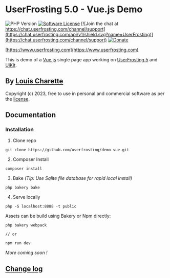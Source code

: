 # UserFrosting 5.0 - Vue.js Demo

![PHP Version](https://img.shields.io/badge/php-%5E8.0-brightgreen)
[![Software License](https://img.shields.io/badge/license-MIT-brightgreen.svg)](LICENSE.md)
[![Join the chat at https://chat.userfrosting.com/channel/support](https://chat.userfrosting.com/api/v1/shield.svg?name=UserFrosting)](https://chat.userfrosting.com/channel/support)
[![Donate](https://img.shields.io/badge/Donate-Buy%20Me%20a%20Coffee-blue.svg)](https://ko-fi.com/lcharette)
<!-- [![Latest Version](https://img.shields.io/github/v/release/userfrosting/userfrosting?include_prereleases&sort=semver)](https://github.com/userfrosting/UserFrosting/releases) -->
<!-- [![Build](https://github.com/userfrosting/userfrosting/workflows/Build/badge.svg?branch=develop-5.0)](https://github.com/userfrosting/userfrosting/actions?query=workflow%3ABuild) -->
<!-- [![Codecov](https://codecov.io/gh/userfrosting/userfrosting/branch/develop-5.0/graph/badge.svg)](https://codecov.io/gh/userfrosting/userfrosting) -->
<!-- [![Style](https://github.styleci.io/repos/18148206/shield?branch=develop-5.0&style=flat)](https://github.styleci.io/repos/18148206) -->
<!-- [![Backers on Open Collective](https://opencollective.com/userfrosting/backers/badge.svg)](#backers) -->
<!-- [![Sponsors on Open Collective](https://opencollective.com/userfrosting/sponsors/badge.svg)](#sponsors) -->
<!-- [![Donate](https://img.shields.io/badge/Open%20Collective-Donate-blue.svg)](https://opencollective.com/userfrosting#backer)  -->

[https://www.userfrosting.com](https://www.userfrosting.com)

This is demo of a [Vue.js](https://vuejs.org) single page app working on [UserFrosting 5](https://github.com/userfrosting/UserFrosting/tree/develop-5.0#userfrosting-50) and [UiKit](https://getuikit.com).

## By [Louis Charette](https://bbqsoftwares.com)

Copyright (c) 2023, free to use in personal and commercial software as per the [license](LICENSE.md).

## Documentation

### Installation

1. Clone repo
```
git clone https://github.com/userfrosting/demo-vue.git
```

2. Composer Install
```
composer install
```

3. Bake _(Tip: Use Sqlite file database for rapid local install)_
```
php bakery bake
```

4. Serve locally
```
php -S localhost:8888 -t public 
```

Assets can be build using Bakery or Npm directly:
```
php bakery webpack

// or

npm run dev
```

_More coming soon !_

<!-- ### [Learning UserFrosting](https://learn.userfrosting.com) -->

<!-- ### [API documentation](http://api.userfrosting.com) -->

## [Change log](CHANGELOG.md)

<!--## Running tests

 Run `php bakery test` from the root project directory. Any tests included in `sprinkles/*/tests` will be run. -->
